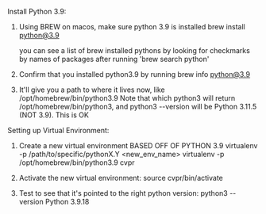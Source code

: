

Install Python 3.9:
1. Using BREW on macos, make sure python 3.9 is installed 
    brew install python@3.9

    you can see a list of brew installed pythons by looking for checkmarks by names of packages after running 'brew search python'

2. Confirm that you installed python3.9 by running
    brew info python@3.9

3. It'll give you a path to where it lives now, like /opt/homebrew/bin/python3.9
    Note that which python3 will return /opt/homebrew/bin/python3, and python3 --version will be Python 3.11.5 (NOT 3.9). This is OK

Setting up Virtual Environment:
1. Create a new virtual environment BASED OFF OF PYTHON 3.9
    virtualenv -p /path/to/specific/pythonX.Y <new_env_name>
    virtualenv -p /opt/homebrew/bin/python3.9 cvpr

2. Activate the new virtual environment:
    source cvpr/bin/activate

3. Test to see that it's pointed to the right python version:
    python3 --version
    Python 3.9.18
